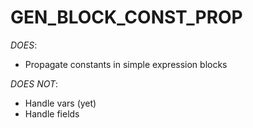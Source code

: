 GEN_BLOCK_CONST_PROP
====================

*DOES*:
- Propagate constants in simple expression blocks

*DOES NOT*:
- Handle vars (yet)
- Handle fields